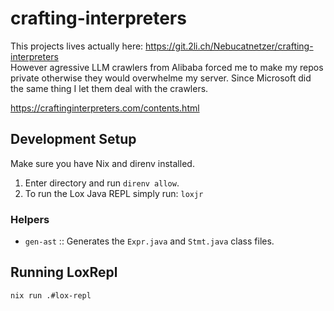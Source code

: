 # crafting-interpreters

This projects lives actually here:
https://git.2li.ch/Nebucatnetzer/crafting-interpreters \
However agressive LLM crawlers from Alibaba forced me to make my repos private otherwise they would overwhelme my server.
Since Microsoft did the same thing I let them deal with the crawlers.

https://craftinginterpreters.com/contents.html

## Development Setup

Make sure you have Nix and direnv installed.

1. Enter directory and run `direnv allow`.
2. To run the Lox Java REPL simply run: `loxjr`

### Helpers

- `gen-ast` :: Generates the `Expr.java` and `Stmt.java` class files.

## Running LoxRepl

```
nix run .#lox-repl
```
